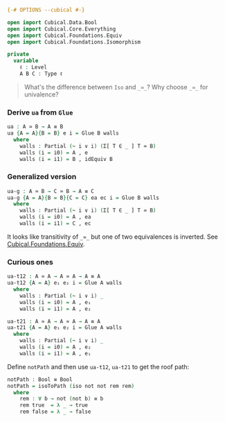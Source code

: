 ```agda
{-# OPTIONS --cubical #-}

open import Cubical.Data.Bool
open import Cubical.Core.Everything
open import Cubical.Foundations.Equiv
open import Cubical.Foundations.Isomorphism

private
  variable
    ℓ : Level
    A B C : Type ℓ

```

> What's the difference between `Iso` and `_≃_`? Why choose `_≃_` for univalence?


### Derive `ua` from `Glue`

```agda
ua : A ≃ B → A ≡ B
ua {A = A}{B = B} e i = Glue B walls
  where
    walls : Partial (~ i ∨ i) (Σ[ T ∈ _ ] T ≃ B)
    walls (i = i0) = A , e
    walls (i = i1) = B , idEquiv B
```


### Generalized version

```agda
ua-g : A ≃ B → C ≃ B → A ≡ C
ua-g {A = A}{B = B}{C = C} ea ec i = Glue B walls
  where
    walls : Partial (~ i ∨ i) (Σ[ T ∈ _ ] T ≃ B)
    walls (i = i0) = A , ea
    walls (i = i1) = C , ec
```

It looks like transitivity of `_≃_` but one of two equivalences is inverted.
See [Cubical.Foundations.Equiv](https://github.com/agda/cubical/blob/master/Cubical/Foundations/Equiv.agda).


### Curious ones

```agda
ua-t12 : A ≃ A → A ≃ A → A ≡ A
ua-t12 {A = A} e₁ e₂ i = Glue A walls
  where
    walls : Partial (~ i ∨ i) _
    walls (i = i0) = A , e₁
    walls (i = i1) = A , e₂

ua-t21 : A ≃ A → A ≃ A → A ≡ A
ua-t21 {A = A} e₁ e₂ i = Glue A walls
  where
    walls : Partial (~ i ∨ i) _
    walls (i = i0) = A , e₂
    walls (i = i1) = A , e₁
```

Define `notPath` and then use `ua-t12`, `ua-t21` to get the roof path:

```agda
notPath : Bool ≡ Bool
notPath = isoToPath (iso not not rem rem)
  where
    rem : ∀ b → not (not b) ≡ b
    rem true  = λ _ → true
    rem false = λ _ → false
```
